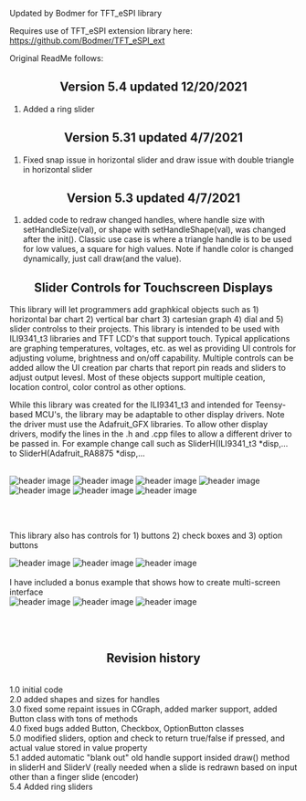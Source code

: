 Updated by Bodmer for TFT_eSPI library

Requires use of TFT_eSPI extension library here:
https://github.com/Bodmer/TFT_eSPI_ext

Original ReadMe follows:

<b><h2><center>Version 5.4 updated 12/20/2021</center></h1></b>
1. Added a ring slider


<b><h2><center>Version 5.31	updated 4/7/2021</center></h1></b>
1. Fixed snap issue in horizontal slider and draw issue with double triangle in horizontal slider


<b><h2><center>Version 5.3 updated 4/7/2021</center></h1></b>
1. added code to redraw changed handles, where handle size with setHandleSize(val), or shape with setHandleShape(val), was changed after the init(). Classic use case is where a triangle handle is to be used for low values, a square for high values. Note if handle color is changed dynamically, just call draw(and the value).

<b><h2><center>Slider Controls for Touchscreen Displays</center></h1></b>

This library will let programmers add graphkical objects such as 1) horizontal bar chart 2) vertical bar chart 3) cartesian graph 4) dial and 5) slider controlss to their projects. This library is intended to be used with ILI9341_t3 libraries and TFT LCD's that support touch. Typical applications are graphing temperatures, voltages, etc. as wel as providing UI controls for adjusting volume, brightness and on/off capability. Multiple controls can be added allow the UI creation par charts that report pin reads and sliders to adjust output levesl. Most of these objects support multiple ceation, location control, color control as other options. 

While this library was created for the ILI9341_t3 and intended for Teensy-based MCU's, the library may be adaptable to other display drivers. Note the driver must use the Adafruit_GFX libraries. To allow other display drivers, modify the lines in the .h and .cpp files to allow a different driver to be passed in. For example change call such as SliderH(ILI9341_t3 *disp,... to SliderH(Adafruit_RA8875 *disp,...
<br>
<br>

![header image](https://raw.github.com/KrisKasprzak/ILI9341_t3_controls/master/jpg/BarChartH.jpg)
![header image](https://raw.github.com/KrisKasprzak/ILI9341_t3_controls/master/jpg/BarChartV.jpg)
![header image](https://raw.github.com/KrisKasprzak/ILI9341_t3_controls/master/jpg/CGraph.jpg)
![header image](https://raw.github.com/KrisKasprzak/ILI9341_t3_controls/master/jpg/Dial.jpg)
![header image](https://raw.github.com/KrisKasprzak/ILI9341_t3_controls/master/jpg/Equalizer.jpg)
![header image](https://raw.github.com/KrisKasprzak/ILI9341_t3_controls/master/jpg/ColorPicker.jpg)
![header image](https://raw.github.com/KrisKasprzak/ILI9341_t3_controls/master/jpg/RingSliders.jpg)

<br>
<br>

This library also has controls for 1) buttons 2) check boxes and 3) option buttons

![header image](https://raw.github.com/KrisKasprzak/ILI9341_t3_controls/master/jpg/Button.jpg)
![header image](https://raw.github.com/KrisKasprzak/ILI9341_t3_controls/master/jpg/Checkbox.jpg)
![header image](https://raw.github.com/KrisKasprzak/ILI9341_t3_controls/master/jpg/OptionButton.jpg)
<br>
<br>
I have included a bonus example that shows how to create multi-screen interface
<br>
![header image](https://raw.github.com/KrisKasprzak/ILI9341_t3_controls/master/jpg/MultiSceen.jpg)
![header image](https://raw.github.com/KrisKasprzak/ILI9341_t3_controls/master/jpg/Eq.jpg)
![header image](https://raw.github.com/KrisKasprzak/ILI9341_t3_controls/master/jpg/EQSettings.jpg)

<br>
<br>
<b><h2><center>Revision history</center></h1></b>
<br>
1.0		initial code<br>
2.0		added shapes and sizes for handles<br>
3.0		fixed some repaint issues in CGraph, added marker support, added Button class with tons of methods<br>
4.0		fixed bugs added Button, Checkbox, OptionButton classes<br>
5.0		modified sliders, option and check to return true/false if pressed, and actual value stored in value property<br>
5.1		added automatic "blank out" old handle support insided draw() method in sliderH and SliderV (really needed when a slide is redrawn based on input other than a finger slide (encoder)<br>
5.4		Added ring sliders <br>
